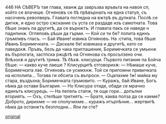 ﻿446	НА СѢВЕРЪ
тая глава, хванж да завръзва връвьта на навоя сп, който се влачеше.
Огняновъ се бѣ прѣвърналъ на една статуя, съ насоченъ револверъ.
Главата погледна на вжтрѣ въ дупката.
Послѣ се дигнж, и едно остро сжскание съ уста се раздаде изъ самотната. Това бѣше знакъ па другитѣ, да се върнжтъ.
И главата пакъ се наведе н паднпкнж. Огпяповъ рѣши да гърми.
— Кой си ти бе? попита единъ гръмливъ гласъ.
— Бай Иване! извика Огняновъ.
На :стипа, това бѣше Иванъ Боримечката.
— Даскале бе! извикаха и другитѣ, като се паведохѫ. Пръвъ, безъ да чака приглашение, Боримечката се умъкнж въ бърлогата, застпска ржцѣтѣ на Огнянова съ просълзено очи. Влѣзохѫ и другитѣ трима. Тѣ бѣхѫ. клисурци.
Първото питание па Бойча бѣше: — какво куче лаеше ?
Клисурцитѣ отговорихѫ:
— Нѣмаше куче, Боримечката лае.
Огняновъ се усмихнж. Той си припомни привичката на исполипа... Тогава ги обсипа съ въпроси.
— Оцапахме 1ж! майка му стара, въздъхна; Боримечката гръмовито.
— Куражъ, бай Иване, Богъ нѣма да остави България.
— Но Клисура отиде, обади се мрачно единътъ клисурецъ.
— На пепель стапж, тя още гори... допълни вториятъ.
— Охъ, стелѣше третиятъ.
— Братя, каква полза да се каеме? Доброто, дирихме — не сполучихме... куражъ итърпѣние... жертвитѣ нѣма да останжтъ безплодни... Яли ли сте?

[original](images/497.jpg)